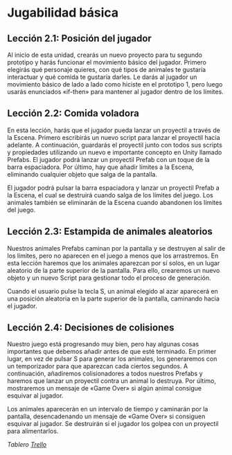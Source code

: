 # Jugabilidad básica

## Lección 2.1: Posición del jugador

Al inicio de esta unidad, crearás un nuevo proyecto para tu segundo prototipo y harás funcionar el movimiento básico del jugador. Primero elegirás qué personaje quieres, con qué tipos de animales te gustaría interactuar y qué comida te gustaría darles. Le darás al jugador un movimiento básico de lado a lado como hiciste en el prototipo 1, pero luego usarás enunciados «if-then» para mantener al jugador dentro de los límites. 


## Lección 2.2: Comida voladora

En esta lección, harás que el jugador pueda lanzar un proyectil a través de la Escena. Primero escribirás un nuevo script para lanzar el proyectil hacia adelante. A continuación, guardarás el proyectil junto con todos sus scripts y propiedades utilizando un nuevo e importante concepto en Unity llamado Prefabs. El jugador podrá lanzar un proyectil Prefab con un toque de la barra espaciadora. Por último, hay que añadir límites a la Escena, eliminando cualquier objeto que salga de la pantalla. 

El jugador podrá pulsar la barra espaciadora y lanzar un proyectil Prefab a la Escena, el cual se destruirá cuando salga de los límites del juego. Los animales también se eliminarán de la Escena cuando abandonen los límites del juego.


## Lección 2.3: Estampida de animales aleatorios

Nuestros animales Prefabs caminan por la pantalla y se destruyen al salir de los límites, pero no aparecen en el juego a menos que los arrastremos. En esta lección haremos que los animales aparezcan por sí solos, en un lugar aleatorio de la parte superior de la pantalla. Para ello, crearemos un nuevo objeto y un nuevo Script para gestionar todo el proceso de generación. 

Cuando el usuario pulse la tecla S, un animal elegido al azar aparecerá en una posición aleatoria en la parte superior de la pantalla, caminando hacia el jugador.

## Lección 2.4: Decisiones de colisiones

Nuestro juego está progresando muy bien, pero hay algunas cosas importantes que debemos añadir antes de que esté terminado. En primer lugar, en vez de pulsar S para generar los animales, los generaremos con un temporizador para que aparezcan cada ciertos segundos. A continuación, añadiremos colisionadores a todos nuestros Prefabs y haremos que lanzar un proyectil contra un animal lo destruya. Por último, mostraremos un mensaje de «Game Over» si algún animal consigue esquivar al jugador.

Los animales aparecerán en un intervalo de tiempo y caminarán por la pantalla, desencadenando un mensaje de «Game Over» si consiguen esquivar al jugador. Se destruirán si el jugador los golpea con un proyectil para alimentarlos.


*Tablero [Trello](https://trello.com/invite/b/0lQT9RcI/ATTIf418c09484e2e493e5cf59f7b6b4885aC1F6D11B/videojuego)*
